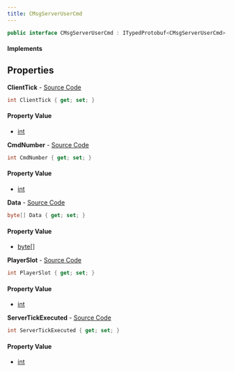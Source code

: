 ```yaml
---
title: CMsgServerUserCmd
---
```


```csharp
public interface CMsgServerUserCmd : ITypedProtobuf<CMsgServerUserCmd>, INativeHandle
```

#### Implements

## Properties

**ClientTick** - [Source Code](https://github.com/swiftly-solution/swiftlys2/blob/master/managed/src/SwiftlyS2.Generated/Protobufs/Interfaces/CMsgServerUserCmd.cs#L25)

```csharp
int ClientTick { get; set; }
```

#### Property Value

- [int](https://learn.microsoft.com/dotnet/api/system.int32)

**CmdNumber** - [Source Code](https://github.com/swiftly-solution/swiftlys2/blob/master/managed/src/SwiftlyS2.Generated/Protobufs/Interfaces/CMsgServerUserCmd.cs#L16)

```csharp
int CmdNumber { get; set; }
```

#### Property Value

- [int](https://learn.microsoft.com/dotnet/api/system.int32)

**Data** - [Source Code](https://github.com/swiftly-solution/swiftlys2/blob/master/managed/src/SwiftlyS2.Generated/Protobufs/Interfaces/CMsgServerUserCmd.cs#L13)

```csharp
byte[] Data { get; set; }
```

#### Property Value

- [byte](https://learn.microsoft.com/dotnet/api/system.byte)[]

**PlayerSlot** - [Source Code](https://github.com/swiftly-solution/swiftlys2/blob/master/managed/src/SwiftlyS2.Generated/Protobufs/Interfaces/CMsgServerUserCmd.cs#L19)

```csharp
int PlayerSlot { get; set; }
```

#### Property Value

- [int](https://learn.microsoft.com/dotnet/api/system.int32)

**ServerTickExecuted** - [Source Code](https://github.com/swiftly-solution/swiftlys2/blob/master/managed/src/SwiftlyS2.Generated/Protobufs/Interfaces/CMsgServerUserCmd.cs#L22)

```csharp
int ServerTickExecuted { get; set; }
```

#### Property Value

- [int](https://learn.microsoft.com/dotnet/api/system.int32)


